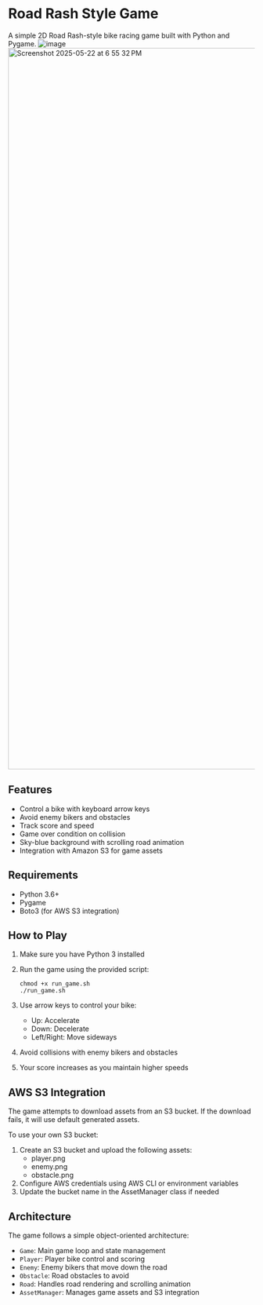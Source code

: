 # Road Rash Style Game

A simple 2D Road Rash-style bike racing game built with Python and Pygame.
![image](https://github.com/user-attachments/assets/1e252ce6-5253-49f7-9c36-6ba3d08d3a44)
<img width="1470" alt="Screenshot 2025-05-22 at 6 55 32 PM" src="https://github.com/user-attachments/assets/8d7188b3-fc9b-43ae-b4dc-1622b1a4b54d" />


## Features

- Control a bike with keyboard arrow keys
- Avoid enemy bikers and obstacles
- Track score and speed
- Game over condition on collision
- Sky-blue background with scrolling road animation
- Integration with Amazon S3 for game assets

## Requirements

- Python 3.6+
- Pygame
- Boto3 (for AWS S3 integration)

## How to Play

1. Make sure you have Python 3 installed
2. Run the game using the provided script:
   ```
   chmod +x run_game.sh
   ./run_game.sh
   ```

3. Use arrow keys to control your bike:
   - Up: Accelerate
   - Down: Decelerate
   - Left/Right: Move sideways

4. Avoid collisions with enemy bikers and obstacles
5. Your score increases as you maintain higher speeds

## AWS S3 Integration

The game attempts to download assets from an S3 bucket. If the download fails, it will use default generated assets.

To use your own S3 bucket:
1. Create an S3 bucket and upload the following assets:
   - player.png
   - enemy.png
   - obstacle.png
2. Configure AWS credentials using AWS CLI or environment variables
3. Update the bucket name in the AssetManager class if needed

## Architecture

The game follows a simple object-oriented architecture:
- `Game`: Main game loop and state management
- `Player`: Player bike control and scoring
- `Enemy`: Enemy bikers that move down the road
- `Obstacle`: Road obstacles to avoid
- `Road`: Handles road rendering and scrolling animation
- `AssetManager`: Manages game assets and S3 integration
